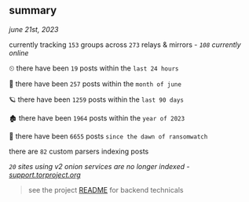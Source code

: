 
## summary
_june 21st, 2023_

currently tracking `153` groups across `273` relays & mirrors - _`108` currently online_

⏲ there have been `19` posts within the `last 24 hours`

🦈 there have been `257` posts within the `month of june`

🪐 there have been `1259` posts within the `last 90 days`

🏚 there have been `1964` posts within the `year of 2023`

🦕 there have been `6655` posts `since the dawn of ransomwatch`

there are `82` custom parsers indexing posts

_`20` sites using v2 onion services are no longer indexed - [support.torproject.org](https://support.torproject.org/onionservices/v2-deprecation/)_

> see the project [README](https://github.com/joshhighet/ransomwatch#ransomwatch--) for backend technicals
